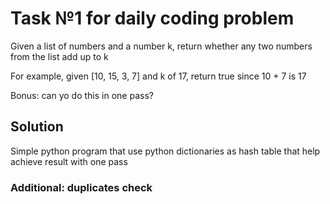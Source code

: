 # Task №1 for daily coding problem

Given a list of numbers and a number k, return whether any two numbers from the list add up to k

For example, given [10, 15, 3, 7] and k of 17, return true since 10 + 7 is 17

Bonus: can yo do this in one pass?

## Solution

Simple python program that use python dictionaries as hash table that help achieve result with one pass

### Additional: duplicates check